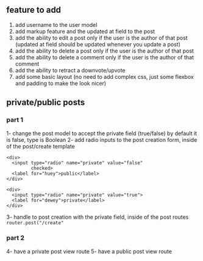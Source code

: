 ## feature to add

1. add username to the user model
2. add markup feature and the updated at field to the post
3. add the ability to edit a post only if the user is the author of that post (updated at field should be updated whenever you update a post)
4. add the ability to delete a post only if the user is the author of that post
5. add the ability to delete a comment only if the user is the author of that comment
6. add the ability to retract a downvote/upvote
7. add some basic layout (no need to add complex css, just some flexbox and padding to make the look nicer)

## private/public posts

### part 1

1- change the post model to accept the private field (true/false) by default it is false, type is Boolean
2- add radio inputs to the post creation form, inside of the post/create template 

```
<div>
  <input type="radio" name="private" value="false"
         checked>
  <label for="huey">public</label>
</div>

<div>
  <input type="radio" name="private" value="true">
  <label for="dewey">private</label>
</div>
```

3- handle to post creation with the private field, inside of the post routes `router.post("/create"`

### part 2

4- have a private post view route
5- have a public post view route


